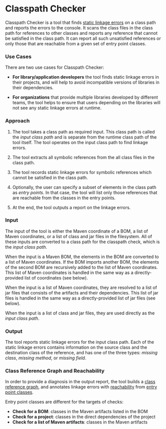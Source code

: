 # Classpath Checker

Classpath Checker is a tool that finds [static linkage errors](
../library-best-practices/glossary.md#static-linkage-error)
on a class path and reports the errors to the console.
It scans the class files in the class path for references to other classes and
reports any reference that cannot be satisfied in the class path.
It can report all such unsatisfied references or only those that are reachable from
a given set of entry point classes.

### Use Cases
 
There are two use cases for Classpath Checker:

- **For library/application developers** the tool finds static linkage
  errors in their projects, and will help to avoid incompatible versions of libraries
  in their dependencies.

- **For organizations** that provide multiple libraries developed by different teams,
  the tool helps to ensure that users depending on the libraries will not see any
  static linkage errors at runtime.

### Approach

1. The tool takes a class path as required input.
  This class path is called the _input class path_ and is separate from
  the runtime class path of the tool itself. The tool operates on the input class path
  to find linkage errors.

2. The tool extracts all symbolic references from the all class files in the class path.

3. The tool records static linkage errors for symbolic references which cannot be satisfied
  in the class path.

4. Optionally, the user can specify a subset of elements in the class path as _entry points_.
  In that case, the tool will list only those references that are reachable
  from the classes in the entry points.

5. At the end, the tool outputs a report on the linkage errors.

### Input

The input of the tool is either the Maven coordinate of a BOM, 
a list of Maven coordinates, or a list of class and jar files in the filesystem.
All of these inputs are converted to a class path for the classpath check,
which is the _input class path_.

When the input is a Maven BOM, the elements in the BOM are
converted to a list of Maven coordinates.
If the BOM imports another BOM, the elements of the second BOM are recursively
added to the list of Maven coordinates. This list of Maven coordinates is handled
in the same way as a directly-provided list of coordinates (see below).

When the input is a list of Maven coordinates, they are resolved to a list of jar files
that consists of the artifacts and their dependencies. This list of jar files is
handled in the same way as a directly-provided list of jar files (see below).

When the input is a list of class and jar files, they are used directly as the _input class path_.

### Output

The tool reports static linkage errors for the input class path.
Each of the static linkage errors contains information on the
source class and the destination class of the reference, and has one of the three types:
_missing class_, _missing method_, or _missing field_.
     
### Class Reference Graph and Reachability

In order to provide a diagnosis in the output report, the tool builds a [class reference graph](
../library-best-practices/glossary.md#class-reference-graph),
and annotates linkage errors with [reachability](
../library-best-practices/glossary.md#reachability) from [entry point classes](
../library-best-practices/glossary.md#entry-point-class).

Entry point classes are different for the targets of checks:
  - **Check for a BOM**: classes in the Maven artifacts listed in the BOM
  - **Check for a project**: classes in the direct dependencies of the project
  - **Check for a list of Maven artifacts**: classes in the Maven artifacts
